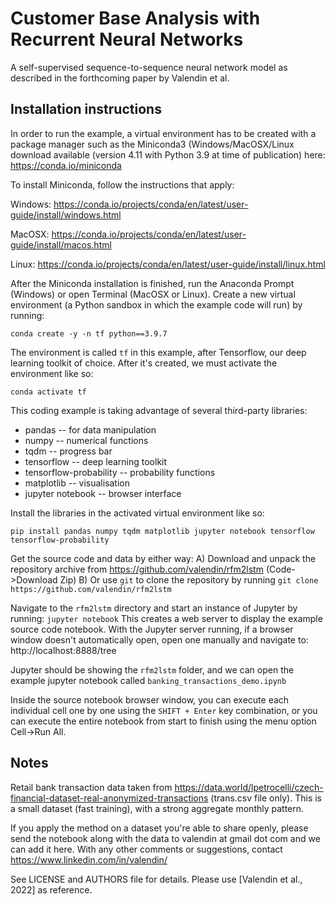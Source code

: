 # Customer Base Analysis with Recurrent Neural Networks

A self-supervised sequence-to-sequence neural network model as described in the forthcoming paper by Valendin et al.

## Installation instructions 
In order to run the example, a virtual environment has to be created with a package manager such as the Miniconda3 (Windows/MacOSX/Linux download available (version 4.11 with Python 3.9 at time of publication) here: https://conda.io/miniconda

To install Miniconda, follow the instructions that apply: 

Windows: https://conda.io/projects/conda/en/latest/user-guide/install/windows.html

MacOSX:  https://conda.io/projects/conda/en/latest/user-guide/install/macos.html

Linux:   https://conda.io/projects/conda/en/latest/user-guide/install/linux.html 
    
After the Miniconda installation is finished, run the Anaconda Prompt (Windows) or open Terminal (MacOSX or Linux). Create a new virtual environment (a Python sandbox in which the example code will run) by running: 

`conda create -y -n tf python==3.9.7` 

The environment is called `tf` in this example, after Tensorflow, our deep learning toolkit of choice. After it's created, we must activate the environment like so: 

`conda activate tf`
    
This coding example is taking advantage of several third-party libraries:
    
* pandas -- for data manipulation 
* numpy -- numerical functions
* tqdm -- progress bar
* tensorflow -- deep learning toolkit
* tensorflow-probability -- probability functions
* matplotlib -- visualisation
* jupyter notebook -- browser interface
    
Install the libraries in the activated virtual environment like so: 

`pip install pandas numpy tqdm matplotlib jupyter notebook tensorflow tensorflow-probability`
    
Get the source code and data by either way: 
A) Download and unpack the repository archive from https://github.com/valendin/rfm2lstm (Code->Download Zip) 
B) Or use `git` to clone the repository by running `git clone https://github.com/valendin/rfm2lstm`
    
Navigate to the `rfm2lstm` directory and start an instance of Jupyter by running: `jupyter notebook`
This creates a web server to display the example source code notebook. With the Jupyter server running, if a browser window doesn't automatically open, open one manually and navigate to: http://localhost:8888/tree

Jupyter should be showing the `rfm2lstm` folder, and we can open the example jupyter notebook called `banking_transactions_demo.ipynb`
    
Inside the source notebook browser window, you can execute each individual cell one by one using the `SHIFT + Enter` key combination, or you can execute the entire notebook from start to finish using the menu option Cell->Run All.

## Notes

Retail bank transaction data taken from https://data.world/lpetrocelli/czech-financial-dataset-real-anonymized-transactions (trans.csv file only). This is a small dataset (fast training), with a strong aggregate monthly pattern.

If you apply the method on a dataset you're able to share openly, please send the notebook along with the data to valendin at gmail dot com and we can add it here. With any other comments or suggestions, contact https://www.linkedin.com/in/valendin/

See LICENSE and AUTHORS file for details. Please use [Valendin et al., 2022] as reference. 
